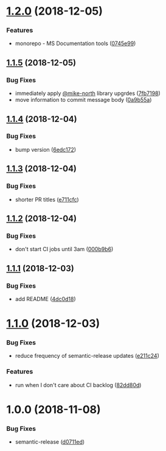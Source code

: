 # [1.2.0](https://github.com/mike-north/js-lib-renovate-config/compare/v1.1.5...v1.2.0) (2018-12-05)


### Features

* monorepo - MS Documentation tools ([0745e99](https://github.com/mike-north/js-lib-renovate-config/commit/0745e99))

## [1.1.5](https://github.com/mike-north/js-lib-renovate-config/compare/v1.1.4...v1.1.5) (2018-12-05)


### Bug Fixes

* immediately apply [@mike-north](https://github.com/mike-north) library upgrdes ([7fb7198](https://github.com/mike-north/js-lib-renovate-config/commit/7fb7198))
* move information to commit message body ([0a9b55a](https://github.com/mike-north/js-lib-renovate-config/commit/0a9b55a))

## [1.1.4](https://github.com/mike-north/js-lib-renovate-config/compare/v1.1.3...v1.1.4) (2018-12-04)


### Bug Fixes

* bump version ([6edc172](https://github.com/mike-north/js-lib-renovate-config/commit/6edc172))

## [1.1.3](https://github.com/mike-north/js-lib-renovate-config/compare/v1.1.2...v1.1.3) (2018-12-04)


### Bug Fixes

* shorter PR titles ([e711cfc](https://github.com/mike-north/js-lib-renovate-config/commit/e711cfc))

## [1.1.2](https://github.com/mike-north/js-lib-renovate-config/compare/v1.1.1...v1.1.2) (2018-12-04)


### Bug Fixes

* don't start CI jobs until 3am ([000b9b6](https://github.com/mike-north/js-lib-renovate-config/commit/000b9b6))

## [1.1.1](https://github.com/mike-north/js-lib-renovate-config/compare/v1.1.0...v1.1.1) (2018-12-03)


### Bug Fixes

* add README ([4dc0d18](https://github.com/mike-north/js-lib-renovate-config/commit/4dc0d18))

# [1.1.0](https://github.com/mike-north/js-lib-renovate-config/compare/v1.0.0...v1.1.0) (2018-12-03)


### Bug Fixes

* reduce frequency of semantic-release updates ([e211c24](https://github.com/mike-north/js-lib-renovate-config/commit/e211c24))


### Features

* run when I don't care about CI backlog ([82dd80d](https://github.com/mike-north/js-lib-renovate-config/commit/82dd80d))

# 1.0.0 (2018-11-08)


### Bug Fixes

* semantic-release ([d0711ed](https://github.com/mike-north/js-lib-renovate-config/commit/d0711ed))
